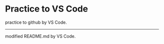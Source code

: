 # Practice to VS Code

practice to github by VS Code.

-------------------------------

modified README.md by VS Code.